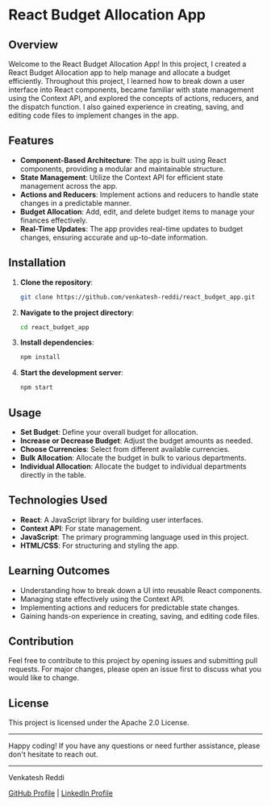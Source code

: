 # React Budget Allocation App

## Overview

Welcome to the React Budget Allocation App! In this project, I created a React Budget Allocation app to help manage and allocate a budget efficiently. Throughout this project, I learned how to break down a user interface into React components, became familiar with state management using the Context API, and explored the concepts of actions, reducers, and the dispatch function. I also gained experience in creating, saving, and editing code files to implement changes in the app.

## Features

- **Component-Based Architecture**: The app is built using React components, providing a modular and maintainable structure.
- **State Management**: Utilize the Context API for efficient state management across the app.
- **Actions and Reducers**: Implement actions and reducers to handle state changes in a predictable manner.
- **Budget Allocation**: Add, edit, and delete budget items to manage your finances effectively.
- **Real-Time Updates**: The app provides real-time updates to budget changes, ensuring accurate and up-to-date information.

## Installation

1. **Clone the repository**:
    ```bash
    git clone https://github.com/venkatesh-reddi/react_budget_app.git
    ```

2. **Navigate to the project directory**:
    ```bash
    cd react_budget_app
    ```

3. **Install dependencies**:
    ```bash
    npm install
    ```

4. **Start the development server**:
    ```bash
    npm start
    ```

## Usage

- **Set Budget**: Define your overall budget for allocation.
- **Increase or Decrease Budget**: Adjust the budget amounts as needed.
- **Choose Currencies**: Select from different available currencies.
- **Bulk Allocation**: Allocate the budget in bulk to various departments.
- **Individual Allocation**: Allocate the budget to individual departments directly in the table.

## Technologies Used

- **React**: A JavaScript library for building user interfaces.
- **Context API**: For state management.
- **JavaScript**: The primary programming language used in this project.
- **HTML/CSS**: For structuring and styling the app.

## Learning Outcomes

- Understanding how to break down a UI into reusable React components.
- Managing state effectively using the Context API.
- Implementing actions and reducers for predictable state changes.
- Gaining hands-on experience in creating, saving, and editing code files.

## Contribution

Feel free to contribute to this project by opening issues and submitting pull requests. For major changes, please open an issue first to discuss what you would like to change.

## License

This project is licensed under the Apache 2.0 License.

---

Happy coding! If you have any questions or need further assistance, please don't hesitate to reach out.

---

Venkatesh Reddi

[GitHub Profile](https://github.com/venkatesh-reddi) | [LinkedIn Profile](https://linkedin.com/in/venkateshreddi)
